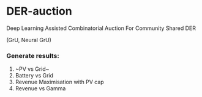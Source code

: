 # DER-auction
Deep Learning Assisted Combinatorial Auction For Community Shared DER

(GrU, Neural GrU)

### Generate results:
1. ~PV vs Grid~
2. Battery vs Grid
3. Revenue Maximisation with PV cap
4. Revenue vs Gamma
